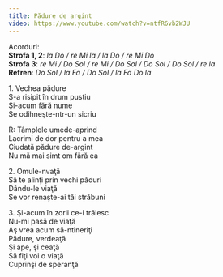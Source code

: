 ```yaml
---
title: Pădure de argint
video: https://www.youtube.com/watch?v=ntfR6vb2WJU
---
```


Acorduri:  
**Strofa 1, 2**: *la Do / re Mi la / la Do / re Mi Do*  
**Strofa 3**: *re Mi / Do Sol / re Mi / Do Sol / Do Sol / Do Sol / re la*  
**Refren**: *Do Sol / la Fa / Do Sol / la Fa Do la*  

1\. Vechea pădure  
S-a risipit în drum pustiu  
Şi-acum fără nume  
Se odihneşte-ntr-un sicriu  

R: Tâmplele umede-aprind  
Lacrimi de dor pentru a mea  
Ciudată pădure de-argint  
Nu mă mai simt om fără ea  

2\. Omule-nvaţă  
Să te alinţi prin vechi păduri  
Dându-le viaţă  
Se vor renaşte-ai tăi străbuni  

3\. Şi-acum în zorii ce-i trăiesc  
Nu-mi pasă de viaţă  
Aş vrea acum să-ntineriţi  
Pădure, verdeaţă  
Şi ape, şi ceaţă  
Să fiţi voi o viaţă  
Cuprinşi de speranţă  
